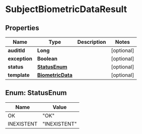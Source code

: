 
# SubjectBiometricDataResult

## Properties
Name | Type | Description | Notes
------------ | ------------- | ------------- | -------------
**auditId** | **Long** |  |  [optional]
**exception** | **Boolean** |  |  [optional]
**status** | [**StatusEnum**](#StatusEnum) |  |  [optional]
**template** | [**BiometricData**](BiometricData.md) |  |  [optional]


<a name="StatusEnum"></a>
## Enum: StatusEnum
Name | Value
---- | -----
OK | &quot;OK&quot;
INEXISTENT | &quot;INEXISTENT&quot;



